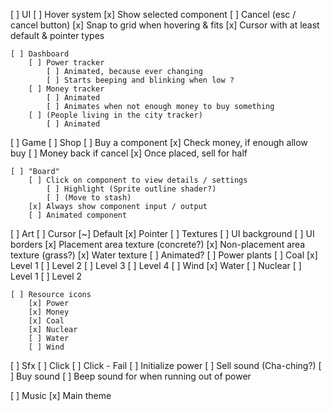 [ ] UI
    [ ] Hover system
        [x] Show selected component
        [ ] Cancel (esc / cancel button)
        [x] Snap to grid when hovering & fits
        [x] Cursor with at least default & pointer types

    [ ] Dashboard
        [ ] Power tracker
            [ ] Animated, because ever changing
            [ ] Starts beeping and blinking when low ?
        [ ] Money tracker
            [ ] Animated
            [ ] Animates when not enough money to buy something
        [ ] (People living in the city tracker)
            [ ] Animated

[ ] Game
    [ ] Shop
        [ ] Buy a component
            [x] Check money, if enough allow buy
            [ ] Money back if cancel
        [x] Once placed, sell for half

    [ ] "Board"
        [ ] Click on component to view details / settings
            [ ] Highlight (Sprite outline shader?)
            [ ] (Move to stash)
        [x] Always show component input / output
        [ ] Animated component

[ ] Art
    [ ] Cursor
        [~] Default
        [x] Pointer
    [ ] Textures
        [ ] UI background
        [ ] UI borders
        [x] Placement area texture (concrete?)
        [x] Non-placement area texture (grass?)
        [x] Water texture
            [ ] Animated?
    [ ] Power plants
        [ ] Coal
            [x] Level 1
            [ ] Level 2
            [ ] Level 3
            [ ] Level 4
        [ ] Wind
        [x] Water
        [ ] Nuclear
            [ ] Level 1
            [ ] Level 2

    [ ] Resource icons
        [x] Power
        [x] Money
        [x] Coal
        [x] Nuclear
        [ ] Water
        [ ] Wind

[ ] Sfx
    [ ] Click
    [ ] Click - Fail
    [ ] Initialize power
    [ ] Sell sound (Cha-ching?)
    [ ] Buy sound
    [ ] Beep sound for when running out of power

[ ] Music
    [x] Main theme
